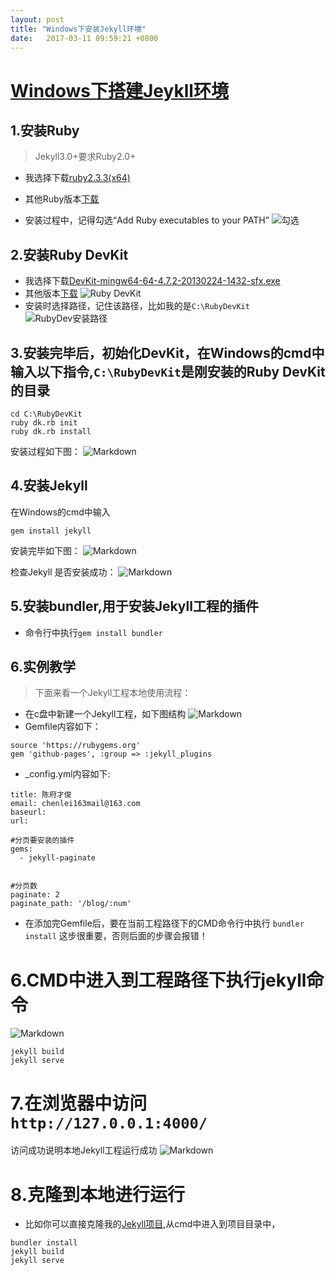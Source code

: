 ```yaml
---
layout: post
title: "Windows下安装Jekyll环境"
date:   2017-03-11 09:59:21 +0800
---
```


# [Windows下搭建Jeykll环境](http://jekyll-windows.juthilo.com/)

## 1.安装Ruby
> Jekyll3.0+要求Ruby2.0+

* 我选择下载[ruby2.3.3(x64)](https://dl.bintray.com/oneclick/rubyinstaller/rubyinstaller-2.3.3-x64.exe) 
* 其他Ruby版本[下载](http://rubyinstaller.org/downloads/)

* 安装过程中，记得勾选“Add Ruby executables to your PATH”
![勾选](http://i1.piimg.com/1949/ad54bd218964887b.png)



## 2.安装Ruby DevKit
* 我选择下载[DevKit-mingw64-64-4.7.2-20130224-1432-sfx.exe](https://dl.bintray.com/oneclick/rubyinstaller/DevKit-mingw64-64-4.7.2-20130224-1432-sfx.exe)
* 其他版本[下载](http://rubyinstaller.org/downloads/)
![Ruby DevKit](http://i1.piimg.com/576036/5871abc0232feb09.png)
* 安装时选择路径，记住该路径，比如我的是`C:\RubyDevKit`
![RubyDev安装路径](http://p1.bpimg.com/576036/3d60ac87ed9f878b.png)

## 3.安装完毕后，初始化DevKit，在Windows的cmd中输入以下指令,`C:\RubyDevKit`是刚安装的Ruby DevKit的目录
```
cd C:\RubyDevKit
ruby dk.rb init
ruby dk.rb install
```
安装过程如下图：
![Markdown](http://p1.bpimg.com/576036/44cde9b39c16a815.png)

## 4.安装Jekyll
在Windows的cmd中输入
```
gem install jekyll
```
安装完毕如下图：
![Markdown](http://p1.bqimg.com/576036/dcb5cce2ed73d5a5.png)

检查Jekyll 是否安装成功：
![Markdown](http://p1.bqimg.com/576036/f34a53d7c4985be9.png)

## 5.安装bundler,用于安装Jekyll工程的插件
* 命令行中执行`gem install bundler`

## 6.实例教学
> 下面来看一个Jekyll工程本地使用流程：

* 在c盘中新建一个Jekyll工程，如下图结构
![Markdown](http://i1.piimg.com/576036/6472e4d3d356ef65.png)
* Gemfile内容如下：
```
source 'https://rubygems.org'
gem 'github-pages', :group => :jekyll_plugins
```

* _config.yml内容如下:

```
title: 陈府才俊
email: chenlei163mail@163.com
baseurl:  
url:  

#分页要安装的插件
gems:
  - jekyll-paginate


#分页数
paginate: 2
paginate_path: '/blog/:num'

```

* 在添加完Gemfile后，要在当前工程路径下的CMD命令行中执行
`bundler install`
这步很重要，否则后面的步骤会报错！


# 6.CMD中进入到工程路径下执行jekyll命令
![Markdown](http://p1.bqimg.com/576036/1de4bb85689e7157.png)

```
jekyll build
jekyll serve
```

# 7.在浏览器中访问`http://127.0.0.1:4000/`
访问成功说明本地Jekyll工程运行成功
![Markdown](http://p1.bqimg.com/576036/d5217a4851d30547.png)


# 8.克隆到本地进行运行
* 比如你可以直接克隆我的[Jekyll项目](https://github.com/chenfucaijun/chenfucaijun.github.io),从cmd中进入到项目目录中，

```
bundler install
jekyll build
jekyll serve
```

